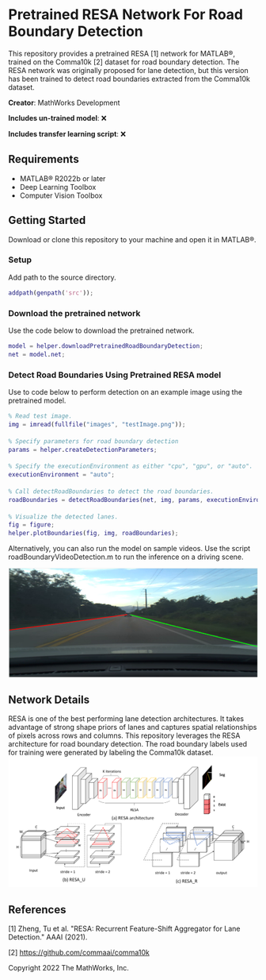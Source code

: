 # Pretrained RESA Network For Road Boundary Detection

This repository provides a pretrained RESA [1] network for MATLAB®, trained on the Comma10k [2] dataset for road boundary detection. The RESA network was originally proposed for lane detection, but this version has been trained to detect road boundaries extracted from the Comma10k dataset.

**Creator**: MathWorks Development

**Includes un-trained model**: :x:  

**Includes transfer learning script**: :x:  


## Requirements
- MATLAB® R2022b or later
- Deep Learning Toolbox
- Computer Vision Toolbox


## Getting Started
Download or clone this repository to your machine and open it in MATLAB®.

### Setup
Add path to the source directory.

```matlab
addpath(genpath('src'));
```

### Download the pretrained network
Use the code below to download the pretrained network.

```matlab
model = helper.downloadPretrainedRoadBoundaryDetection;
net = model.net;
```

### Detect Road Boundaries Using Pretrained RESA model
Use to code below to perform detection on an example image using the pretrained model.

```matlab
% Read test image.
img = imread(fullfile("images", "testImage.png"));

% Specify parameters for road boundary detection
params = helper.createDetectionParameters;

% Specify the executionEnvironment as either "cpu", "gpu", or "auto".
executionEnvironment = "auto";

% Call detectRoadBoundaries to detect the road boundaries.
roadBoundaries = detectRoadBoundaries(net, img, params, executionEnvironment);

% Visualize the detected lanes.
fig = figure;
helper.plotBoundaries(fig, img, roadBoundaries);
```
Alternatively, you can also run the model on sample videos. Use the script roadBoundaryVideoDetection.m to run the inference on a driving scene.

<img src="images/results.png" width="550" height="220"/>

## Network Details
RESA is one of the best performing lane detection architectures. It takes advantage of strong shape priors of lanes and captures spatial relationships of pixels across rows and columns. This repository leverages the RESA architecture for road boundary detection. The road boundary labels used for training were generated by labeling the Comma10k dataset.
![RESA architecture](/images/resa.png)

## References
[1] Zheng, Tu et al. "RESA: Recurrent Feature-Shift Aggregator for Lane Detection." AAAI (2021).

[2] https://github.com/commaai/comma10k

Copyright 2022 The MathWorks, Inc.
